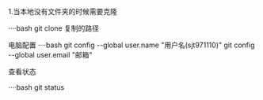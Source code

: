 1.当本地没有文件夹的时候需要克隆

····bash
  git clone 复制的路径

电脑配置
····bash
  git config --global user.name "用户名(sjt971110)"
  git config --global user.email "邮箱"

查看状态

····bash
  git status
